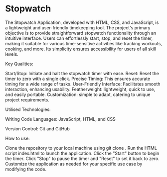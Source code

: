 # Stopwatch
The Stopwatch Application, developed with HTML, CSS, and JavaScript, is a lightweight and user-friendly timekeeping tool. The project's primary objective is to provide straightforward stopwatch functionality through an intuitive interface. Users can effortlessly start, stop, and reset the timer, making it suitable for various time-sensitive activities like tracking workouts, cooking, and more. Its simplicity ensures accessibility for users of all skill levels.



Key Qualities:


Start/Stop: Initiate and halt the stopwatch timer with ease.
Reset: Reset the timer to zero with a single click.
Precise Timing: This ensures accurate timing for a wide range of tasks.
User-Friendly Interface: Facilitates smooth interaction, enhancing usability.
Featherweight: lightweight, quick to use, and easily portable.
Customization: simple to adapt, catering to unique project requirements.



Utilised Technologies:


Writing Code Languages: JavaScript, HTML, and CSS

Version Control: Git and GitHub



How to use:


Clone the repository to your local machine using git clone <repository-url>.
Run the HTML script index.html to launch the application.
Click the "Start" button to begin the timer. Click "Stop" to pause the timer and "Reset" to set it back to zero.
Customize the application as needed for your specific use case by modifying the code.
